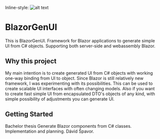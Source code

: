 Inline-style: 
![alt text](C:\School\BP\blazorgenui\assets\logo.png "Logo Title Text 1")

# BlazorGenUI

This is BlazorGenUI. Framework for Blazor applications to generate simple UI from C# objects. Supporting both server-side and webassembly Blazor.

## Why this project
My main intention is to create generated UI from C# objects with working one-way binding from UI to object. Since Blazor is still relatively new framework, I was experimenting with its possibilities. This can be used to create scalable UI interfaces with often changing models. Also if you want to create fast simple UI from encapsulated DTO's objects of any kind, with simple possibility of adjustments you can generate UI.  

## Getting Started

Bachelor thesis Generate Blazor components from C# classes.
Implementation and planning.
Dávid Špavor.